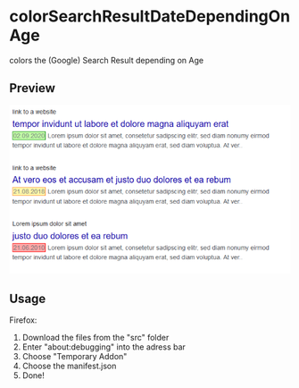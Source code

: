 # colorSearchResultDateDependingOnAge
colors the (Google) Search Result depending on Age

## Preview ##

![Preview of the changed Search Results](https://raw.githubusercontent.com/fragxz/colorSearchResultDateDependingOnAge/main/colorSearchResult-preview.png)

## Usage ##

Firefox:
1) Download the files from the "src" folder
2) Enter "about:debugging" into the adress bar
3) Choose "Temporary Addon" 
4) Choose the manifest.json
5) Done!
